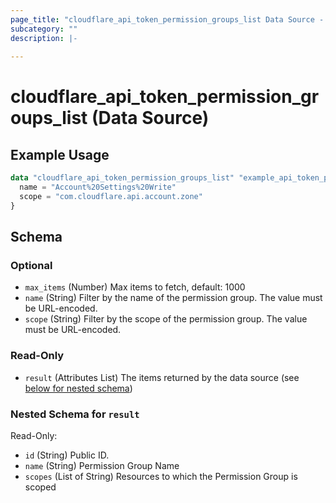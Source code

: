 ```yaml
---
page_title: "cloudflare_api_token_permission_groups_list Data Source - Cloudflare"
subcategory: ""
description: |-
  
---
```


# cloudflare_api_token_permission_groups_list (Data Source)



## Example Usage

```terraform
data "cloudflare_api_token_permission_groups_list" "example_api_token_permission_groups_list" {
  name = "Account%20Settings%20Write"
  scope = "com.cloudflare.api.account.zone"
}
```

<!-- schema generated by tfplugindocs -->
## Schema

### Optional

- `max_items` (Number) Max items to fetch, default: 1000
- `name` (String) Filter by the name of the permission group.
The value must be URL-encoded.
- `scope` (String) Filter by the scope of the permission group.
The value must be URL-encoded.

### Read-Only

- `result` (Attributes List) The items returned by the data source (see [below for nested schema](#nestedatt--result))

<a id="nestedatt--result"></a>
### Nested Schema for `result`

Read-Only:

- `id` (String) Public ID.
- `name` (String) Permission Group Name
- `scopes` (List of String) Resources to which the Permission Group is scoped



